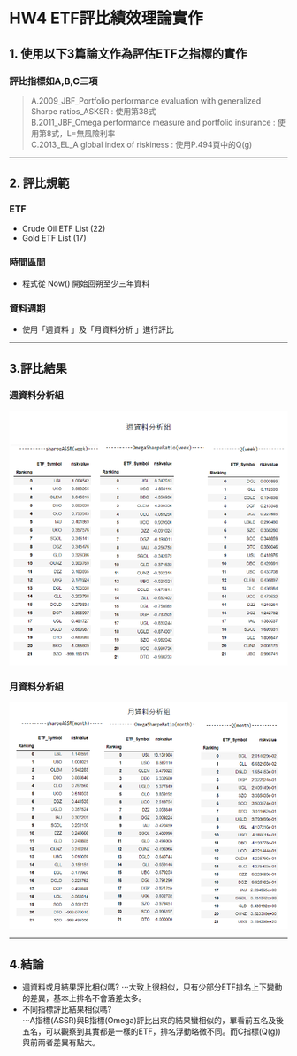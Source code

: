 # HW4 ETF評比績效理論實作


## 1. 使用以下3篇論文作為評估ETF之指標的實作

### 評比指標如A,B,C三項
>A.2009_JBF_Portfolio performance evaluation with generalized Sharpe ratios_ASKSR : 使用第38式  
>B.2011_JBF_Omega performance measure and portfolio insurance : 使用第8式，L=無風險利率  
>C.2013_EL_A global index of riskiness : 使用P.494頁中的Q(g)  

---

## 2. 評比規範


### ETF
- Crude Oil ETF List (22)  
- Gold ETF List (17)  

### 時間區間  
- 程式從 Now() 開始回朔至少三年資料 

### 資料週期
- 使用「週資料 」及「月資料分析 」進行評比  

--- 

## 3.評比結果

### 週資料分析組
![week](image/week.PNG)

### 月資料分析組
![month](image/month.PNG)

---

## 4.結論
* 週資料或月結果評比相似嗎? 
⋅⋅⋅大致上很相似，只有少部分ETF排名上下變動的差異，基本上排名不會落差太多。
* 不同指標評比結果相似嗎?  
⋅⋅⋅A指標(ASSR)與B指標(Omega)評比出來的結果蠻相似的，單看前五名及後五名，可以觀察到其實都是一樣的ETF，排名浮動略微不同。而C指標(Q(g))與前兩者差異有點大。

